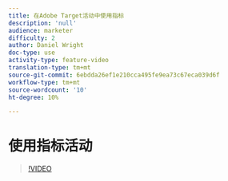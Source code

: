 ```yaml
---
title: 在Adobe Target活动中使用指标
description: 'null'
audience: marketer
difficulty: 2
author: Daniel Wright
doc-type: use
activity-type: feature-video
translation-type: tm+mt
source-git-commit: 6ebdda26ef1e210cca495fe9ea73c67eca039d6f
workflow-type: tm+mt
source-wordcount: '10'
ht-degree: 10%

---
```



# 使用指标活动

>[!VIDEO](https://video.tv.adobe.com/v/17380/?quality=12)
